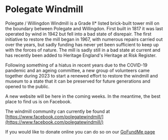 # Polegate Windmill

Polegate / Willingdon Windmill is a Grade II* listed brick-built tower mill on the boundary between Polegate and Willingdon.
First built in 1817 it was last operated by wind in 1942 but fell into a bad state of disrepair. The first initiative to restore the mill began in 1967, with numerous repairs carried out over the years, but sadly funding has never yet been sufficient to keep up with the forces of nature. The mill is sadly still in a bad state at current and has recently been added to Heritage England's Heritage at Risk Register. 

Following something of a hiatus in recent years due to the COVID-19 pandemic and an ageing committee, a new group of volunteers came together during 2023 to start a renewed effort to restore the windmill and museum to a state that it can be preserved for future generations and opened to the public.

A new website will be here in the coming weeks. In the meantime, the best place to find us is on Facebook.

The windmill community can currently be found at [https://www.facebook.com/polegatewindmill/](https://www.facebook.com/polegatewindmill/)

If you would like to donate online you can do so on our [GoFundMe page](https://www.gofundme.com/f/please-help-us-to-save-our-206-year-old-windmill)


